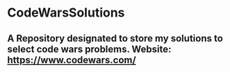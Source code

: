 # CodeWarsSolutions
A Repository designated to store my solutions to select code wars problems.
Website: https://www.codewars.com/
---
